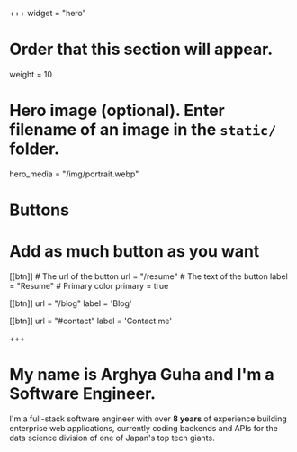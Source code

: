 +++
widget = "hero"
# Order that this section will appear.
weight = 10

# Hero image (optional). Enter filename of an image in the `static/` folder.
hero_media = "/img/portrait.webp"

# Buttons
# Add as much button as you want
[[btn]]
	# The url of the button
  url = "/resume"
	# The text of the button
  label = "Resume"
	# Primary color
	primary = true

[[btn]]
  url = "/blog"
  label = 'Blog'


[[btn]]
  url = "#contact"
  label = 'Contact me'

+++

# My name is **Arghya Guha** and I'm a **Software Engineer**.

I'm a full-stack software engineer with over **8 years** of experience building enterprise web applications, currently coding backends and APIs for the data science division of one of Japan's top tech giants.